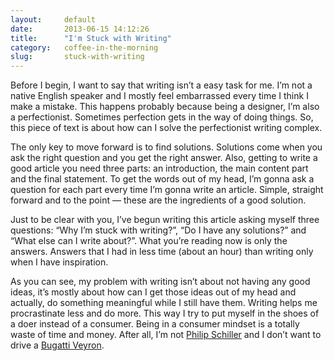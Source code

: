 ```yaml
---
layout:     default
date:       2013-06-15 14:12:26
title:      "I'm Stuck with Writing"
category:   coffee-in-the-morning
slug:       stuck-with-writing
---
```


Before I begin, I want to say that writing isn’t a easy task for me. I’m not a native English speaker and I mostly feel embarrassed every time I think I make a mistake. This happens probably because being a designer, I’m also a perfectionist. Sometimes perfection gets in the way of doing things. So, this piece of text is about how can I solve the perfectionist writing complex.

The only key to move forward is to find solutions. Solutions come when you ask the right question and you get the right answer. Also, getting to write a good article you need three parts: an introduction, the main content part and the final statement. To get the words out of my head, I’m gonna ask a question for each part every time I’m gonna write an article. Simple, straight forward and to the point — these are the ingredients of a good solution.

Just to be clear with you, I’ve begun writing this article asking myself three questions: “Why I’m stuck with writing?”, “Do I have any solutions?” and “What else can I write about?”. What you’re reading now is only the answers. Answers that I had in less time (about an hour) than writing only when I have inspiration.

As you can see, my problem with writing isn’t about not having any good ideas, it’s mostly about how can I get those ideas out of my head and actually, do something meaningful while I still have them. Writing helps me procrastinate less and do more. This way I try to put myself in the shoes of a doer instead of a consumer. Being in a consumer mindset is a totally waste of time and money. After all, I’m not [Philip Schiller](http://twitter.com/pschiller) and I don’t want to drive a [Bugatti Veyron](http://lucianmarin.tumblr.com/post/28480251724).
